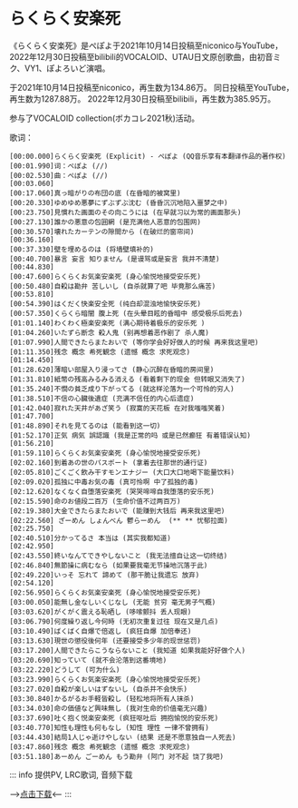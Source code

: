 # らくらく安楽死

《らくらく安楽死》是ぺぽよ于2021年10月14日投稿至niconico与YouTube，2022年12月30日投稿至bilibili的VOCALOID、UTAU日文原创歌曲，由初音ミク、VY1、ぽよろいど演唱。

于2021年10月14日投稿至niconico，再生数为134.86万。
同日投稿至YouTube，再生数为1287.88万。
2022年12月30日投稿至bilibili，再生数为385.95万。

参与了VOCALOID collection(ボカコレ2021秋)活动。

歌词：
```
[00:00.000]らくらく安楽死 (Explicit) - ぺぽよ (QQ音乐享有本翻译作品的著作权)
[00:01.990]词：ぺぽよ (//)
[00:02.530]曲：ぺぽよ (//)
[00:03.060]
[00:17.060]真っ暗がりの布団の底 (在昏暗的被窝里)
[00:20.330]ゆめゆめ悪夢にずぶずぶ沈む (昏昏沉沉地陷入噩梦之中)
[00:23.750]見慣れた画面のその向こうには (在早就习以为常的画面那头)
[00:27.130]誰かの悪意の包囲網 (是充满他人恶意的包围网)
[00:30.570]壊れたカーテンの隙間から (在破烂的窗帘间)
[00:36.160]
[00:37.330]壁を埋めるのは (将墙壁填补的)
[00:40.700]暴言 妄言 知りません (是谩骂或是妄言 我并不清楚)
[00:44.830]
[00:47.600]らくらくお気楽安楽死 (身心愉悦地接受安乐死)
[00:50.480]自殺は勘弁 苦しいし (自杀就算了吧 毕竟那么痛苦)
[00:53.810]
[00:54.390]はくだく快楽安全死 (纯白却混浊地愉快安乐死)
[00:57.350]くらくら暗闇 腹上死 (在头晕目眩的昏暗中 感受极乐后死去)
[01:01.140]わくわく極楽安楽死 (满心期待着极乐的安乐死 )
[01:04.260]いたずら断念 殺人鬼 (别再想着恶作剧了 杀人魔)
[01:07.990]人間できたらまたおいで (等你学会好好做人的时候 再来我这里吧)
[01:11.350]残念 概念 希死観念 (遗憾 概念 求死观念)
[01:14.450]
[01:28.620]薄暗い部屋入り浸ってさ (静心沉醉在昏暗的房间里)
[01:31.810]紙幣の残高みるみる消える (看着剩下的现金 但转眼又消失了)
[01:35.240]不憫の貧乏成り下がってる (就这样沦落为一个可怜的穷人)
[01:38.510]不信の心臓後遺症 (充满不信任的内心后遗症)
[01:42.040]寂れた天井があざ笑う (寂寞的天花板 在对我嗤嗤笑着)
[01:47.700]
[01:48.890]それを見てるのは (能看到这一切)
[01:52.170]正気 病気 誤認識 (我是正常的吗 或是已然癫狂 有着错误认知)
[01:56.210]
[01:59.110]らくらくお気楽安楽死 (身心愉悦地接受安乐死)
[02:02.160]到着あの世のパスポート (拿着去往那世的通行证)
[02:05.810]ごくごく飲み干すモンエナジー (大口大口地喝下能量饮料)
[02:09.020]孤独に中毒お気の毒 (真可怜啊 中了孤独的毒)
[02:12.620]なくなく自堕落安楽死 (哭哭啼啼自我堕落的安乐死)
[02:15.590]命のお値段二百万 (生命价值不过两百万)
[02:19.380]大金できたらまたおいで (能赚到大钱后 再来我这里吧)
[02:22.560] ざーめん しょんべん 鬱らーめん  (** ** 忧郁拉面)
[02:25.750]
[02:40.510]分かってるさ 本当は (其实我都知道)
[02:42.950]
[02:43.550]終いなんてできやしないこと (我无法擅自让这一切终结)
[02:46.840]無節操に病むなら (如果要我毫无节操地沉落于此)
[02:49.220]いっそ 忘れて 諦めて (那干脆让我遗忘 放弃)
[02:54.120]
[02:56.950]らくらくお気楽安楽死 (身心愉悦地接受安乐死)
[03:00.050]能無し金なしいくじなし (无能 贫穷 毫无男子气概)
[03:03.620]がくがく震える恥晒し (哆嗦颤抖 丢人现眼)
[03:06.790]何度繰り返し今何時 (无初次重复过往 现在又是几点)
[03:10.490]ばくばく自爆で倍返し (疯狂自爆 加倍奉还)
[03:13.630]現世の懲役後何年 (还要接受多少年的现世惩罚)
[03:17.200]人間できたらこうならないこと (我知道 如果我能好好做个人)
[03:20.690]知っていて (就不会沦落到这番境地)
[03:22.220]どうして (可为什么)
[03:23.990]らくらくお気楽安楽死 (身心愉悦地接受安乐死)
[03:27.020]自殺が楽しいはずないし (自杀并不会快乐)
[03:30.840]かるがるお手軽皆殺し (轻松地将所有人抹杀)
[03:34.030]命の価値など興味無し (我对生命的价值毫无兴趣)
[03:37.690]吐く抱く悦楽安楽死 (疯狂呕吐后 拥抱愉悦的安乐死)
[03:40.770]知性も理性も何もなし (知性 理性 一律不曾拥有)
[03:44.430]結局1人じゃ逝けやしない (结果 还是不愿意独自一人死去)
[03:47.860]残念 概念 希死観念 (遗憾 概念 求死观念)
[03:51.180]あーめん ごーめん もう勘弁 (阿门 对不起 饶了我吧)
```

::: info
提供PV, LRC歌词, 音频下载

-->[点击下载](https://disk.sakuras.in/VOCALOID/%E3%81%BA%E3%81%BD%E3%82%88/%E3%82%89%E3%81%8F%E3%82%89%E3%81%8F%E5%AE%89%E6%A5%BD%E6%AD%BB)<--
:::
